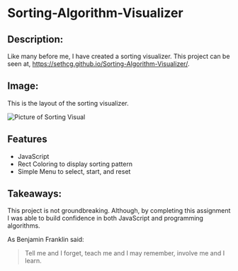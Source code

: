 # Sorting-Algorithm-Visualizer

## Description:
Like many before me, I have created a sorting visualizer. This project can be seen at, https://sethcg.github.io/Sorting-Algorithm-Visualizer/.

## Image:
This is the layout of the sorting visualizer.

![Picture of Sorting Visual](https://i.imgur.com/q82uZMa.png)

## Features
- JavaScript
- Rect Coloring to display sorting pattern
- Simple Menu to select, start, and reset

## Takeaways:
This project is not groundbreaking. Although, by completing this assignment I was able to build confidence in both JavaScript and programming algorithms.


As Benjamin Franklin said:
> Tell me and I forget, teach me and I may remember, involve me and I learn.
